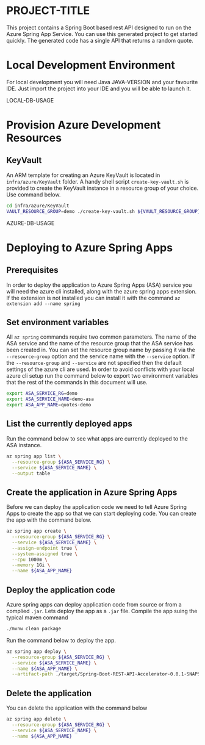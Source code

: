 # PROJECT-TITLE
This project contains a Spring Boot based rest API designed to
run on the Azure Spring App Service. You can use this generated 
project to get started quickly. The generated code has a single
API that returns a random quote. 

# Local Development Environment
For local development you will need Java JAVA-VERSION and your 
favourite IDE. Just import the project into your IDE and you will
be able to launch it.

LOCAL-DB-USAGE

# Provision Azure Development Resources

## KeyVault
An ARM template for creating an Azure KeyVault is located in 
`infra/azure/KeyVault` folder. A handy shell script `create-key-vault.sh`
is provided to create the KeyVault instance in a resource group of your 
choice. Use command below.

```bash
cd infra/azure/KeyVault
VAULT_RESOURCE_GROUP=demo ./create-key-vault.sh ${VAULT_RESOURCE_GROUP}
```

AZURE-DB-USAGE

# Deploying to Azure Spring Apps

## Prerequisites

In order to deploy the application to Azure Spring Apps (ASA) service
you will need the azure cli installed, along with the azure
spring apps extension. If the extension is not installed
you can install it with the command `az extension add --name spring`






## Set environment variables
All `az spring` commands require two common parameters. The name of
the ASA service and the name of the resource group that the ASA
service has been created in. You can set the resource group name
by passing it via the `--resource-group` option and the service
name with the `--service` option. If the `--resource-group` and
`--service` are not specified then the default settings of the
azure cli are used. In order to avoid conflicts with your local
azure cli setup run the command below to export two environment
variables that the rest of the commands in this document will use.

```bash
export ASA_SERVICE_RG=demo 
export ASA_SERVICE_NAME=demo-asa 
export ASA_APP_NAME=quotes-demo
```

## List the currently deployed apps

Run the command below to see what apps are currently deployed
to the ASA instance.

```bash
az spring app list \
  --resource-group ${ASA_SERVICE_RG} \
  --service ${ASA_SERVICE_NAME} \
  --output table
```

## Create the application in Azure Spring Apps

Before we can deploy the application code we need to tell Azure Spring Apps
to create the app so that we can start deploying code. You can create the app
with the command below.

```bash
az spring app create \
  --resource-group ${ASA_SERVICE_RG} \
  --service ${ASA_SERVICE_NAME} \
  --assign-endpoint true \
  --system-assigned true \
  --cpu 1000m \
  --memory 1Gi \
  --name ${ASA_APP_NAME} 
```

## Deploy the application code

Azure spring apps can deploy application code from source or from a complied
`.jar`. Lets deploy the app as a `.jar` file. Compile the app suing the
typical maven command

```bash
./mvnw clean package
```
Run the command below to deploy the app.
```bash
az spring app deploy \
  --resource-group ${ASA_SERVICE_RG} \
  --service ${ASA_SERVICE_NAME} \
  --name ${ASA_APP_NAME} \
  --artifact-path ./target/Spring-Boot-REST-API-Accelerator-0.0.1-SNAPSHOT.jar
```

## Delete the application

You can delete the application with the command below

```bash
az spring app delete \
  --resource-group ${ASA_SERVICE_RG} \
  --service ${ASA_SERVICE_NAME} \
  --name ${ASA_APP_NAME} 
```

